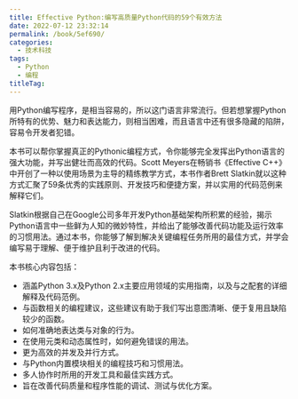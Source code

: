 ```yaml
---
title: Effective Python:编写高质量Python代码的59个有效方法
date: 2022-07-12 23:32:14
permalink: /book/5ef690/
categories:
  - 技术科技
tags:
  - Python
  - 编程
titleTag: 
---
```


用Python编写程序，是相当容易的，所以这门语言非常流行。但若想掌握Python所特有的优势、魅力和表达能力，则相当困难，而且语言中还有很多隐藏的陷阱，容易令开发者犯错。

本书可以帮你掌握真正的Pythonic编程方式，令你能够完全发挥出Python语言的强大功能，并写出健壮而高效的代码。Scott Meyers在畅销书《Effective C++》中开创了一种以使用场景为主导的精练教学方式，本书作者Brett Slatkin就以这种方式汇聚了59条优秀的实践原则、开发技巧和便捷方案，并以实用的代码范例来解释它们。

<!-- more -->

Slatkin根据自己在Google公司多年开发Python基础架构所积累的经验，揭示Python语言中一些鲜为人知的微妙特性，并给出了能够改善代码功能及运行效率的习惯用法。通过本书，你能够了解到解决关键编程任务所用的最佳方式，并学会编写易于理解、便于维护且利于改进的代码。

本书核心内容包括：

- 涵盖Python 3.x及Python 2.x主要应用领域的实用指南，以及与之配套的详细解释及代码范例。
- 与函数相关的编程建议，这些建议有助于我们写出意图清晰、便于复用且缺陷较少的函数。
- 如何准确地表达类与对象的行为。
- 在使用元类和动态属性时，如何避免错误的用法。
- 更为高效的并发及并行方式。
- 与Python内置模块相关的编程技巧和习惯用法。
- 多人协作时所用的开发工具和最佳实践方式。
- 旨在改善代码质量和程序性能的调试、测试与优化方案。

<BookShelf
album="https://cdn.staticaly.com/gh/jonsam-ng/image-hosting@master/oxygen-space/image.3l7jyfhfb160.png"
:pages="228"
link="https://www.aliyundrive.com/s/RhX3gUSdLyW"
douban="https://book.douban.com/subject/26709315/"
author="布雷特·斯拉特金（Brett Slatkin）"
publisher="机械工业出版社"
intro="本书可以帮你掌握真正的Pythonic编程方式，令你能够完全发挥出Python语言的强大功能，并写出健壮而高效的代码。"
lang="中文"
/>
